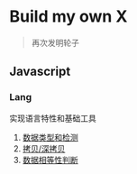 # Build my own X

> 再次发明轮子

## Javascript

### Lang

实现语言特性和基础工具

1. [数据类型和检测](src/javascript/lang/is/)
2. [拷贝/深拷贝](src/javascript/lang/clone/)
3. [数据相等性判断](src/javascript/lang/isEqual/)

